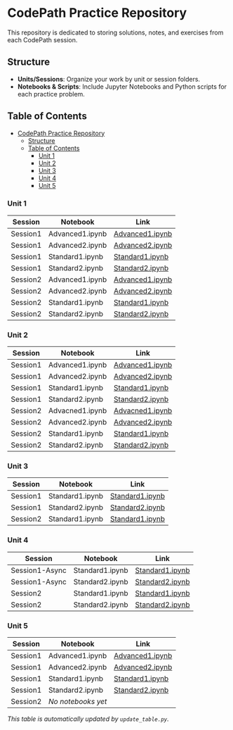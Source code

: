 # CodePath Practice Repository

This repository is dedicated to storing solutions, notes, and exercises from each CodePath session.

## Structure

- **Units/Sessions**: Organize your work by unit or session folders.
- **Notebooks & Scripts**: Include Jupyter Notebooks and Python scripts for each practice problem.

## Table of Contents

- [CodePath Practice Repository](#codepath-practice-repository)
  - [Structure](#structure)
  - [Table of Contents](#table-of-contents)
    - [Unit 1](#unit-1)
    - [Unit 2](#unit-2)
    - [Unit 3](#unit-3)
    - [Unit 4](#unit-4)
    - [Unit 5](#unit-5)

### Unit 1

| Session | Notebook | Link |
|---------|----------|------|
| Session1 | Advanced1.ipynb | [Advanced1.ipynb](Unit%201/Session1/Advanced1.ipynb) |
| Session1 | Advanced2.ipynb | [Advanced2.ipynb](Unit%201/Session1/Advanced2.ipynb) |
| Session1 | Standard1.ipynb | [Standard1.ipynb](Unit%201/Session1/Standard1.ipynb) |
| Session1 | Standard2.ipynb | [Standard2.ipynb](Unit%201/Session1/Standard2.ipynb) |
| Session2 | Advanced1.ipynb | [Advanced1.ipynb](Unit%201/Session2/Advanced1.ipynb) |
| Session2 | Advanced2.ipynb | [Advanced2.ipynb](Unit%201/Session2/Advanced2.ipynb) |
| Session2 | Standard1.ipynb | [Standard1.ipynb](Unit%201/Session2/Standard1.ipynb) |
| Session2 | Standard2.ipynb | [Standard2.ipynb](Unit%201/Session2/Standard2.ipynb) |

### Unit 2

| Session | Notebook | Link |
|---------|----------|------|
| Session1 | Advanced1.ipynb | [Advanced1.ipynb](Unit%202/Session1/Advanced1.ipynb) |
| Session1 | Advanced2.ipynb | [Advanced2.ipynb](Unit%202/Session1/Advanced2.ipynb) |
| Session1 | Standard1.ipynb | [Standard1.ipynb](Unit%202/Session1/Standard1.ipynb) |
| Session1 | Standard2.ipynb | [Standard2.ipynb](Unit%202/Session1/Standard2.ipynb) |
| Session2 | Advacned1.ipynb | [Advacned1.ipynb](Unit%202/Session2/Advacned1.ipynb) |
| Session2 | Advanced2.ipynb | [Advanced2.ipynb](Unit%202/Session2/Advanced2.ipynb) |
| Session2 | Standard1.ipynb | [Standard1.ipynb](Unit%202/Session2/Standard1.ipynb) |
| Session2 | Standard2.ipynb | [Standard2.ipynb](Unit%202/Session2/Standard2.ipynb) |

### Unit 3

| Session | Notebook | Link |
|---------|----------|------|
| Session1 | Standard1.ipynb | [Standard1.ipynb](Unit%203/Session1/Standard1.ipynb) |
| Session1 | Standard2.ipynb | [Standard2.ipynb](Unit%203/Session1/Standard2.ipynb) |
| Session2 | Standard1.ipynb | [Standard1.ipynb](Unit%203/Session2/Standard1.ipynb) |

### Unit 4

| Session | Notebook | Link |
|---------|----------|------|
| Session1-Async | Standard1.ipynb | [Standard1.ipynb](Unit%204/Session1-Async/Standard1.ipynb) |
| Session1-Async | Standard2.ipynb | [Standard2.ipynb](Unit%204/Session1-Async/Standard2.ipynb) |
| Session2 | Standard1.ipynb | [Standard1.ipynb](Unit%204/Session2/Standard1.ipynb) |
| Session2 | Standard2.ipynb | [Standard2.ipynb](Unit%204/Session2/Standard2.ipynb) |

### Unit 5

| Session | Notebook | Link |
|---------|----------|------|
| Session1 | Advanced1.ipynb | [Advanced1.ipynb](Unit%205/Session1/Advanced1.ipynb) |
| Session1 | Advanced2.ipynb | [Advanced2.ipynb](Unit%205/Session1/Advanced2.ipynb) |
| Session1 | Standard1.ipynb | [Standard1.ipynb](Unit%205/Session1/Standard1.ipynb) |
| Session1 | Standard2.ipynb | [Standard2.ipynb](Unit%205/Session1/Standard2.ipynb) |
| Session2 | *No notebooks yet* | |

*This table is automatically updated by `update_table.py`.*
